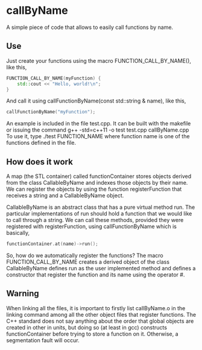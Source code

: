 # callByName
A simple piece of code that allows to easily call functions by name.

Use
---

Just create your functions using the macro FUNCTION_CALL_BY_NAME(), like this,

```cpp
FUNCTION_CALL_BY_NAME(myFunction) {
    std::cout << "Hello, world!\n";
}
```
And call it using callFunctionByName(const std::string & name), like this,

```cpp
callFunctionByName("myFunction");
```

An example is included in the file test.cpp. It can be built with the makefile or issuing the command 
    g++ -std=c++11 -o test test.cpp callByName.cpp
To use it, type
    ./test FUNCTION_NAME
where function name is one of the functions defined in the file.

How does it work
----------------

A map (the STL container) called functionContainer stores objects derived from the class CallableByName and indexes those objects by their name. We can register the objects by using the function registerFunction that receives a string and a CallableByName object.

CallableByName is an abstract class that has a pure virtual method run. The particular implementations of run should hold a function that we would like to call through a string. We can call these methods, provided they were registered with registerFunction, using callFunctionByName which is basically,

```cpp
functionContainer.at(name)->run();
```

So, how do we automatically register the functions? The macro FUNCTION_CALL_BY_NAME creates a derived object of the class CallableByName defines run as the user implemented method and defines a constructor that register the function and its name using the operator #.


Warning
-------

When linking all the files, it is important to firstly list callByName.o in the linking command among all the other object files that register functions. The C++ standard does not say anything about the order that 
global objects are created in other in units, but doing so (at least in gcc) constructs functionContainer before trying to store a function on it. Otherwise, a segmentation fault will occur.

